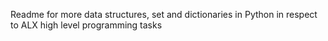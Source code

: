 Readme for more data structures, set and dictionaries in Python in respect to ALX high level programming tasks
